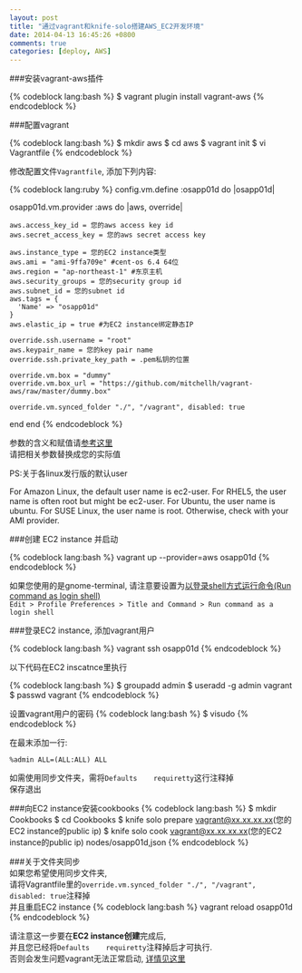 ```yaml
---
layout: post
title: "通过vagrant和knife-solo搭建AWS_EC2开发环境"
date: 2014-04-13 16:45:26 +0800
comments: true
categories: [deploy, AWS]
---
```


###安装vagrant-aws插件

{% codeblock lang:bash %}
$ vagrant plugin install vagrant-aws
{% endcodeblock %}

###配置vagrant

{% codeblock lang:bash %}
$ mkdir aws
$ cd aws
$ vagrant init
$ vi Vagrantfile
{% endcodeblock %}

修改配置文件`Vagrantfile`, 添加下列内容:

{% codeblock lang:ruby %}
config.vm.define :osapp01d do |osapp01d|

  osapp01d.vm.provider :aws do |aws, override|

    aws.access_key_id = 您的aws access key id
    aws.secret_access_key = 您的aws secret access key

    aws.instance_type = 您的EC2 instance类型
    aws.ami = "ami-9ffa709e" #cent-os 6.4 64位
    aws.region = "ap-northeast-1" #东京主机
    aws.security_groups = 您的security group id
    aws.subnet_id = 您的subnet id
    aws.tags = {
      'Name' => "osapp01d"
    }
    aws.elastic_ip = true #为EC2 instance绑定静态IP

    override.ssh.username = "root"
    aws.keypair_name = 您的key pair name
    override.ssh.private_key_path = .pem私钥的位置

    override.vm.box = "dummy"
    override.vm.box_url = "https://github.com/mitchellh/vagrant-aws/raw/master/dummy.box"  

    override.vm.synced_folder "./", "/vagrant", disabled: true 
  end
end
{% endcodeblock %}

参数的含义和赋值请[参考这里](https://github.com/mitchellh/vagrant-aws)   
请把相关参数替换成您的实际值

PS:关于各linux发行版的默认user

For Amazon Linux, the default user name is ec2-user. For RHEL5, the user name is often root but might be ec2-user. For Ubuntu, the user name is ubuntu. For SUSE Linux, the user name is root. Otherwise, check with your AMI provider.

###创建 EC2 instance 并启动

{% codeblock lang:bash %}
vagrant up --provider=aws osapp01d
{% endcodeblock %}

如果您使用的是gnome-terminal, 请注意要设置为[以登录shell方式运行命令(Run command as login shell)](http://worldofgnome.org/understanding-run-command-as-a-login-shell-option-in-gnome-terminal/)  
`Edit > Profile Preferences > Title and Command > Run command as a login shell`    

###登录EC2 instance, 添加vagrant用户

{% codeblock lang:bash %}
vagrant ssh osapp01d
{% endcodeblock %}

以下代码在EC2 inscatnce里执行 

{% codeblock lang:bash %}
$ groupadd admin
$ useradd -g admin vagrant
$ passwd vagrant
{% endcodeblock %}

设置vagrant用户的密码
{% codeblock lang:bash %}
$ visudo
{% endcodeblock %}

在最末添加一行:

`%admin ALL=(ALL:ALL) ALL`

如需使用同步文件夹，需将`Defaults    requiretty`这行注释掉  
保存退出

###向EC2 instance安装cookbooks
{% codeblock lang:bash %} 
$ mkdir Cookbooks 
$ cd Cookbooks
$ knife solo prepare vagrant@xx.xx.xx.xx(您的EC2 instance的public ip)
$ knife solo cook vagrant@xx.xx.xx.xx(您的EC2 instance的public ip) nodes/osapp01d,json
{% endcodeblock %}

###关于文件夹同步  
如果您希望使用同步文件夹,  
请将Vagrantfile里的`override.vm.synced_folder "./", "/vagrant", disabled: true`注释掉  
并且重启EC2 instance
{% codeblock lang:bash %}
vagrant reload osapp01d
{% endcodeblock %}

请注意这一步要在**EC2 instance创建**完成后,  
并且您已经将`Defaults    requiretty`注释掉后才可执行.   
否则会发生问题vagrant无法正常启动, [详情见这里](https://github.com/mitchellh/vagrant/issues/1659)       


